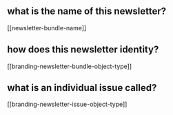 ## what is the name of this newsletter?

[[newsletter-bundle-name]]

## how does this newsletter identity?

[[branding-newsletter-bundle-object-type]]

## what is an individual issue called?

[[branding-newsletter-issue-object-type]]
